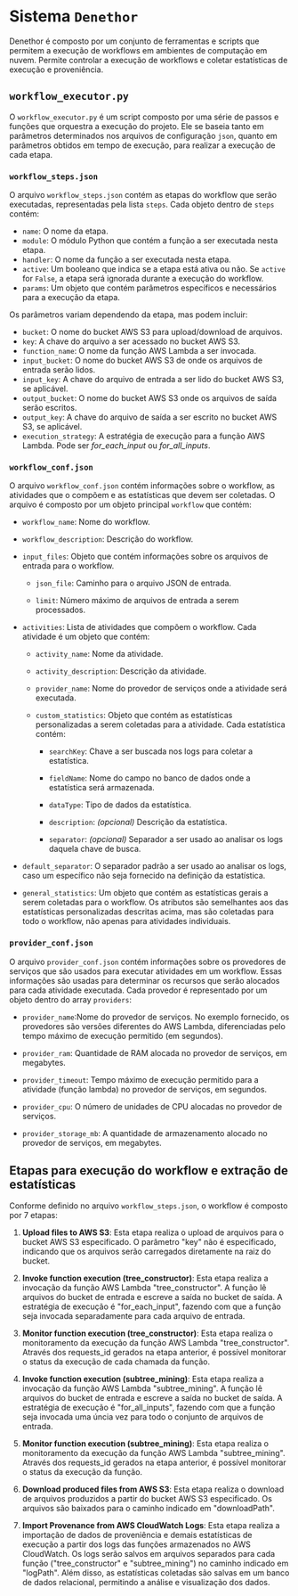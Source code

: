 # Sistema `Denethor`

Denethor é composto por um conjunto de ferramentas e scripts que permitem a execução de workflows em ambientes de computação em nuvem. Permite controlar a execução de workflows e coletar estatísticas de execução e proveniência.

## `workflow_executor.py`

O `workflow_executor.py` é um script composto por uma série de passos e funções que orquestra a execução do projeto. Ele se baseia tanto em parâmetros determinados nos arquivos de configuração `json`, quanto em parâmetros obtidos em tempo de execução, para realizar a execução de cada etapa.

### `workflow_steps.json`

O arquivo `workflow_steps.json` contém as etapas do workflow que serão executadas, representadas pela lista `steps`. Cada objeto dentro de `steps` contém:

- `name`: O nome da etapa.
- `module`: O módulo Python que contém a função a ser executada nesta etapa.
- `handler`: O nome da função a ser executada nesta etapa.
- `active`: Um booleano que indica se a etapa está ativa ou não. Se `active` for `False`, a etapa será ignorada durante a execução do workflow.
- `params`: Um objeto que contém parâmetros específicos e necessários para a execução da etapa.

Os parâmetros variam dependendo da etapa, mas podem incluir:

- `bucket`: O nome do bucket AWS S3 para upload/download de arquivos.
- `key`: A chave do arquivo a ser acessado no bucket AWS S3.
- `function_name`: O nome da função AWS Lambda a ser invocada.
- `input_bucket`: O nome do bucket AWS S3 de onde os arquivos de entrada serão lidos.
- `input_key`: A chave do arquivo de entrada a ser lido do bucket AWS S3, se aplicável.
- `output_bucket`: O nome do bucket AWS S3 onde os arquivos de saída serão escritos.
- `output_key`: A chave do arquivo de saída a ser escrito no bucket AWS S3, se aplicável.
- `execution_strategy`: A estratégia de execução para a função AWS Lambda. Pode ser *for_each_input* ou *for_all_inputs*.

### `workflow_conf.json`

O arquivo `workflow_conf.json` contém informações sobre o workflow, as atividades que o compõem e as estatísticas que devem ser coletadas. O arquivo é composto por um objeto principal `workflow` que contém:

- `workflow_name`: Nome do workflow.

- `workflow_description`: Descrição do workflow.

- `input_files`: Objeto que contém informações sobre os arquivos de entrada para o workflow.

  - `json_file`: Caminho para o arquivo JSON de entrada.

  - `limit`: Número máximo de arquivos de entrada a serem processados.

- `activities`: Lista de atividades que compõem o workflow. Cada atividade é um objeto que contém:

  - `activity_name`: Nome da atividade.
  
  - `activity_description`: Descrição da atividade.
  
  - `provider_name`: Nome do provedor de serviços onde a atividade será executada.
  
  - `custom_statistics`: Objeto que contém as estatísticas personalizadas a serem coletadas para a atividade. Cada estatística contém:

    - `searchKey`: Chave a ser buscada nos logs para coletar a estatística.

    - `fieldName`: Nome do campo no banco de dados onde a estatística será armazenada.

    - `dataType`: Tipo de dados da estatística.

    - `description`: *(opcional)* Descrição da estatística.

    - `separator`: *(opcional)* Separador a ser usado ao analisar os logs daquela chave de busca.

- `default_separator`: O separador padrão a ser usado ao analisar os logs, caso um específico não seja fornecido na definição da estatística.

- `general_statistics`: Um objeto que contém as estatísticas gerais a serem coletadas para o workflow. Os atributos são semelhantes aos das estatísticas personalizadas descritas acima, mas são coletadas para todo o workflow, não apenas para atividades individuais.

### `provider_conf.json`

O arquivo `provider_conf.json` contém informações sobre os provedores de serviços que são usados para executar atividades em um workflow. Essas informações são usadas para determinar os recursos que serão alocados para cada atividade executada. Cada provedor é representado por um objeto dentro do array `providers`:

- `provider_name`:Nome do provedor de serviços. No exemplo fornecido, os provedores são versões diferentes do AWS Lambda, diferenciadas pelo tempo máximo de execução permitido (em segundos).

- `provider_ram`: Quantidade de RAM alocada no provedor de serviços, em megabytes.

- `provider_timeout`: Tempo máximo de execução permitido para a atividade (função lambda) no provedor de serviços, em segundos.

- `provider_cpu`: O número de unidades de CPU alocadas no provedor de serviços.

- `provider_storage_mb`: A quantidade de armazenamento alocado no provedor de serviços, em megabytes.

## Etapas para execução do workflow e extração de estatísticas

Conforme definido no arquivo `workflow_steps.json`, o workflow é composto por 7 etapas:

1. **Upload files to AWS S3**: Esta etapa realiza o upload de arquivos para o bucket AWS S3 especificado. O parâmetro "key" não é especificado, indicando que os arquivos serão carregados diretamente na raiz do bucket.

2. **Invoke function execution (tree_constructor)**: Esta etapa realiza a invocação da função AWS Lambda "tree_constructor". A função lê arquivos do bucket de entrada e escreve a saída no bucket de saída. A estratégia de execução é "for_each_input", fazendo com que a função seja invocada separadamente para cada arquivo de entrada.

3. **Monitor function execution (tree_constructor)**: Esta etapa realiza o monitoramento da execução da função AWS Lambda "tree_constructor". Através dos requests_id gerados na etapa anterior, é possível monitorar o status da execução de cada chamada da função.

4. **Invoke function execution (subtree_mining)**: Esta etapa realiza a invocação da função AWS Lambda "subtree_mining". A função lê arquivos do bucket de entrada e escreve a saída no bucket de saída. A estratégia de execução é "for_all_inputs", fazendo com que a função seja invocada uma úncia vez para todo o conjunto de arquivos de entrada.

5. **Monitor function execution (subtree_mining)**: Esta etapa realiza o monitoramento da execução da função AWS Lambda "subtree_mining". Através dos requests_id gerados na etapa anterior, é possível monitorar o status da execução da função.

6. **Download produced files from AWS S3**: Esta etapa realiza o download de arquivos produzidos a partir do bucket AWS S3 especificado. Os arquivos são baixados para o caminho indicado em "downloadPath".

7. **Import Provenance from AWS CloudWatch Logs**: Esta etapa realiza a importação de dados de proveniência e demais estatísticas de execução a partir dos logs das funções armazenados no AWS CloudWatch. Os logs serão salvos em arquivos separados para cada função ("tree_constructor" e "subtree_mining") no caminho indicado em "logPath". Além disso, as estatísticas coletadas são salvas em um banco de dados relacional, permitindo a análise e visualização dos dados.
